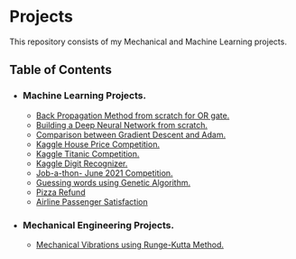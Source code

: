 # Projects
This repository consists of my Mechanical and Machine Learning projects.

## Table of Contents
* ### Machine Learning Projects.
  * [Back Propagation Method from scratch for OR gate.](https://github.com/Parnni/Projects/tree/main/Machine%20Learning/Back%20Propagation%20Method%20from%20scratch%20for%20OR%20gate)
  * [Building a Deep Neural Network from scratch.](https://github.com/Parnni/Projects/tree/main/Machine%20Learning/Building%20DNN%20from%20scratch)
  * [Comparison between Gradient Descent and Adam.](https://github.com/Parnni/Projects/tree/main/Machine%20Learning/Comparison%20between%20Gradient%20Descent%20and%20Adam)
  * [Kaggle House Price Competition.](https://github.com/Parnni/Projects/tree/main/Machine%20Learning/Kaggle%20House%20Price)
  * [Kaggle Titanic Competition.](https://github.com/Parnni/Projects/tree/main/Machine%20Learning/Kaggle%20Titanic)
  * [Kaggle Digit Recognizer.](https://github.com/Parnni/Projects/tree/main/Machine%20Learning/Kaggle%20Digit%20Recognizer)
  * [Job-a-thon- June 2021 Competition.](https://github.com/Parnni/Projects/tree/main/Machine%20Learning/Job-a-thon-June%202021)
  * [Guessing words using Genetic Algorithm.](https://github.com/Parnni/First_Genetic_Algorithm_code)
  * [Pizza Refund](https://github.com/Parnni/Pizza-Refund)
  * [Airline Passenger Satisfaction](https://github.com/Parnni/Airline-Passenger-Satisfaction)


* ### Mechanical Engineering Projects.
  * [Mechanical Vibrations using Runge-Kutta Method.](https://github.com/Parnni/Projects/tree/main/Mechanical%20Engineering/Mechanical%20Vibrations%20using%20RK%20method)
